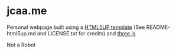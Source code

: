 # jcaa.me
Personal webpage built using a [HTML5UP template](https://html5up.net/aerial) (See README-html5up.md and LICENSE.txt for credits) and [three.js](https://threejs.org/)

‌‌‌‌‌﻿‌‌‌‌‌‌‌﻿‍‌Not‌‌‌‌‌﻿‍‌‌‌‌‌‌﻿‌‬‌‌‌‌‌‬‌‌‌‌‌‌‌﻿‬‍‌‌‌‌‌﻿‌‬‌‌‌‌‌﻿‌‌‌‌‌‌‌﻿‍‬‌‌‌‌‌‌‬‍‌‌‌‌‌‌‬‬‌‌‌‌‌﻿‌‌‌‌‌‌‌﻿‌‬‌‌‌‌‌﻿‬‍‌‌‌‌‌﻿‬‌‌‌‌‌‌‬‌‌‌‌‌‌‌﻿‍﻿‌‌‌‌‌﻿‬‍‌‌‌‌‌﻿‬‍ ‌‌‌‌‌﻿‌‬‌‌‌‌‌‌‬‬‌‌‌‌‌﻿‬‌a‌‌‌‌‌﻿‌‌‌‌‌‌‌﻿‬‌‌‌‌‌‌﻿‍﻿‌‌‌‌‌‬‌‌‌‌‌‌‌﻿‍‌‌‌‌‌‌﻿‌‬‌‌‌‌‌﻿‌‬‌‌‌‌‌﻿‬‍‌‌‌‌‌‌‬‍‌‌‌‌‌‌‬‬‌‌‌‌‌﻿‍‬‌‌‌‌‌﻿‍﻿‌‌‌‌‌﻿‬‌‌‌‌‌‌﻿‌‌‌‌‌‌‌‬‌‌‌‌‌‌‌﻿‍‌‌‌‌‌‌﻿‌‍‌‌‌‌‌﻿‍‬‌‌‌‌‌﻿‬‌‌‌‌‌‌‌‬‬‌‌‌‌‌﻿‬‌‌‌‌‌‌﻿‍‍‌‌‌‌‌﻿‍‬‌‌‌‌‌﻿‌‌‌‌‌‌‌‬‌‌‌‌‌‌‌﻿‍‬‌‌‌‌‌﻿‍﻿‌‌‌‌‌﻿‬‍‌‌‌‌‌﻿‍‍‌‌‌‌‌‌‬‍‌‌‌‌‌‌‬‬‌‌‌‌‌﻿‌‍‌‌‌‌‌﻿‌‬‌‌‌‌‌﻿‌‍‌‌‌‌‌﻿‍‌‌‌‌‌‌‬‌‌‌‌‌‌‌﻿‌﻿‌‌‌‌‌﻿‬‍‌‌‌‌‌﻿‍‍‌‌‌‌‌﻿‍‍‌‌‌‌‌‌‬‬‌‌‌‌‌﻿‍‌‌‌‌‌‌﻿‌‍‌‌‌‌‌﻿‬‍‌‌‌‌‌﻿‌‬‌‌‌‌‌‬‌‌‌‌‌‌‌﻿‌‬‌‌‌‌‌﻿‬‍‌‌‌‌‌﻿‬‍‌‌‌‌‌﻿‍‍‌‌‌‌‌‌‬‍‌‌‌‌‌‌‬‬‌‌‌‌‌﻿‍﻿‌‌‌‌‌﻿‍﻿‌‌‌‌‌﻿‍‬‌‌‌‌‌﻿‍﻿‌‌‌‌‌‬‌‌‌‌‌‌‌﻿‍‍‌‌‌‌‌﻿‬‌‌‌‌‌‌﻿‌‌‌‌‌‌‌﻿‌‍‌‌‌‌‌‌‬‬ ‌‌‌‌‌﻿‌‍‌‌‌‌‌﻿‬‍‌‌‌‌‌﻿‍‬‌‌‌‌‌﻿‬‍‌‌‌‌‌‬‌‌‌‌‌‌‌﻿‌‌‌‌‌‌‌﻿‍‍‌‌‌‌‌﻿‌‬‌‌‌‌‌﻿‌‬‌‌‌‌‌‌‬‍‌‌‌‌‌‌‬‬‌‌‌‌‌﻿‌‌‌‌‌‌‌﻿‌‬‌‌‌‌‌﻿‍‍‌‌‌‌‌﻿‍﻿‌‌‌‌‌‬‌‌‌‌‌‌‌﻿‌‬‌‌‌‌‌﻿‍‌‌‌‌‌‌﻿‍‌‌‌‌‌‌﻿‍‍Robot
